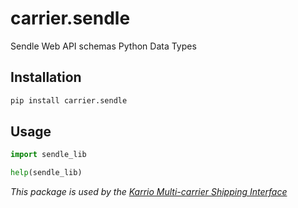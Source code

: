 # carrier.sendle

Sendle Web API schemas Python Data Types

## Installation

```bash
pip install carrier.sendle
```

## Usage

```python
import sendle_lib

help(sendle_lib)
```

*This package is used by the [Karrio Multi-carrier Shipping Interface](https://github.com/PurplShip/karrio)*
